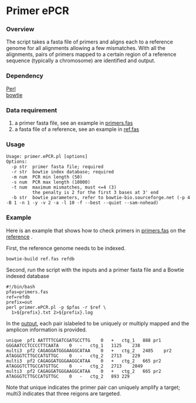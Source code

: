 # Primer ePCR
### Overview
The script takes a fasta file of primers and aligns each to a reference genome for all alignments allowing a few mismatches. With all the alignments, pairs of primers mapped to a certain region of a reference sequence (typically a chromosome) are identified and output.

### Dependency
[Perl](https://www.perl.org/)  
[bowtie](http://bowtie-bio.sourceforge.net)

### Data requirement
1. a primer fasta file, see an example in [primers.fas](primers.fas)
2. a fasta file of a reference, see an example in [ref.fas](ref.fas)

### Usage
```
Usage: primer.ePCR.pl [options]  
Options:  
  -p str  primer fasta file; required  
  -r str  bowtie index database; required  
  -m num  PCR min length (50)  
  -s num  PCR max length (10000)  
  -t num  maximum mismatches, must <=4 (3)  
          the penalty is 2 for the first 3 bases at 3' end   
  -b str  bowtie parameters, refer to bowtie-bio.sourceforge.net (-p 4 -B 1 -n 1 -y -v 2 -a -l 10 -f --best --quiet --sam-nohead)  
```

### Example
Here is an example that shows how to check primers in [primers.fas](primers.fas) on the [reference](ref.fas) .

First, the reference genome needs to be indexed.
```
bowtie-build ref.fas refdb
```

Second, run the script with the inputs and a primer fasta file and a Bowtie indexed database
```
#!/bin/bash
pfas=primers.fas
ref=refdb
prefix=out
perl primer.ePCR.pl -p $pfas -r $ref \
  1>${prefix}.txt 2>${prefix}.log
```

In the [output](primer.onRef.txt), each pair islabeled to be uniquely or multiply mapped and the amplicon information is provided.
```
unique	pf1	AATTTTCGATCGATGCCTTG	0	+	ctg_1	888	pr1	GGGAATCCTCCCCTTCAATA	0	-	ctg_1	1125	238
multi3	pf2	CAGAGGATGGGAAGGCATAA	0	+	ctg_2	2485	pr2	ATAGGGTCTTGCCATGTTGC	0	-	ctg_2	2713	229
multi3	pf2	CAGAGGATGGGAAGGCATAA	0	+	ctg_2	665	pr2	ATAGGGTCTTGCCATGTTGC	0	-	ctg_2	2713	2049
multi3	pf2	CAGAGGATGGGAAGGCATAA	0	+	ctg_2	665	pr2	ATAGGGTCTTGCCATGTTGC	0	-	ctg_2	893	229
```
Note that unique indicates the primer pair can uniquely amplify a target; multi3 indicates that three reigons are targeted.


